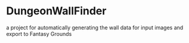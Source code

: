 # DungeonWallFinder
a project for automatically generating the wall data for input images and export to Fantasy Grounds
